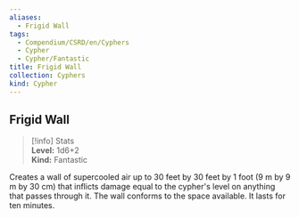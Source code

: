 ```yaml
---
aliases:
  - Frigid Wall
tags:
  - Compendium/CSRD/en/Cyphers
  - Cypher
  - Cypher/Fantastic
title: Frigid Wall
collection: Cyphers
kind: Cypher
---
```

## Frigid Wall  
>[!info] Stats  
> **Level:** 1d6+2  
> **Kind:** Fantastic
  
Creates a wall of supercooled air up to 30 feet by 30 feet by 1 foot (9 m by 9 m by 30 cm) that inflicts damage equal to the cypher's level on anything that passes through it. The wall conforms to the space available. It lasts for ten minutes.
